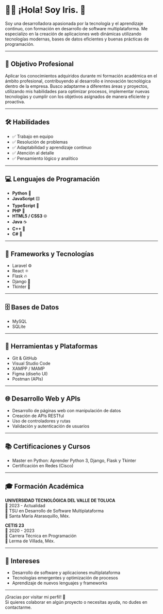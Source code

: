 # 👨‍💻 ¡Hola! Soy Iris. 👋

Soy una desarrolladora apasionada por la tecnología y el aprendizaje continuo, con formación en desarrollo de software multiplataforma. Me especializo en la creación de aplicaciones web dinámicas utilizando tecnologías modernas, bases de datos eficientes y buenas prácticas de programación.

---

## 🎯 Objetivo Profesional

Aplicar los conocimientos adquiridos durante mi formación académica en el ámbito profesional, contribuyendo al desarrollo e innovación tecnológica dentro de la empresa. Busco adaptarme a diferentes áreas y proyectos, utilizando mis habilidades para optimizar procesos, implementar nuevas tecnologías y cumplir con los objetivos asignados de manera eficiente y proactiva.

---

## 🛠️ Habilidades

- ✅ Trabajo en equipo  
- ✅ Resolución de problemas  
- ✅ Adaptabilidad y aprendizaje continuo  
- ✅ Atención al detalle  
- ✅ Pensamiento lógico y analítico  

---

## 💻 Lenguajes de Programación

- **Python** 🐍  
- **JavaScript** 🟨  
- **TypeScript** 🔷  
- **PHP** 🐘  
- **HTML5 / CSS3** 🌐  
- **Java** ☕  
- **C++** 💠  
- **C#** 🔳

---

## 🚀 Frameworks y Tecnologías

- Laravel ⚙️
- React ⚛️
- Flask 🔥
- Django 🌿
- Tkinter 🧩

---

## 🗄️ Bases de Datos

- MySQL
- SQLite

---

## 🧰 Herramientas y Plataformas

- Git & GitHub
- Visual Studio Code
- XAMPP / MAMP
- Figma (diseño UI)
- Postman (APIs)

---

## 🌐 Desarrollo Web y APIs

- Desarrollo de páginas web con manipulación de datos
- Creación de APIs RESTful
- Uso de controladores y rutas
- Validación y autenticación de usuarios

---

## 📚 Certificaciones y Cursos

- Master en Python: Aprender Python 3, Django, Flask y Tkinter
- Certificación en Redes (Cisco)

---

## 🎓 Formación Académica

**UNIVERSIDAD TECNOLÓGICA DEL VALLE DE TOLUCA**  
📅 2023 - Actualidad  
📘 TSU en Desarrollo de Software Multiplataforma  
📍 Santa María Atarasquillo, Méx.  

**CETIS 23**  
📅 2020 - 2023  
📘 Carrera Técnica en Programación  
📍 Lerma de Villada, Méx.

---

## 📌 Intereses

- Desarrollo de software y aplicaciones multiplataforma  
- Tecnologías emergentes y optimización de procesos  
- Aprendizaje de nuevos lenguajes y frameworks  

---

¡Gracias por visitar mi perfil! 🚀  
Si quieres colaborar en algún proyecto o necesitas ayuda, no dudes en contactarme.

